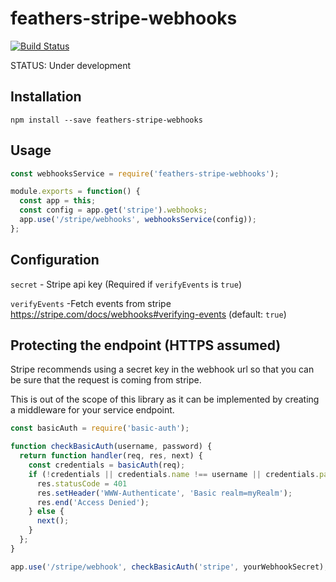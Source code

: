 # feathers-stripe-webhooks

[![Build Status](https://travis-ci.org/fixate/feathers-stripe-webhooks.svg?branch=master)](https://travis-ci.org/fixate/feathers-stripe-webhooks)

STATUS: Under development

## Installation

`npm install --save feathers-stripe-webhooks`


## Usage

```javascript
const webhooksService = require('feathers-stripe-webhooks');

module.exports = function() {
  const app = this;
  const config = app.get('stripe').webhooks;
  app.use('/stripe/webhooks', webhooksService(config));
};
```

## Configuration

`secret` - Stripe api key (Required if `verifyEvents` is `true`)

`verifyEvents` -Fetch events from stripe https://stripe.com/docs/webhooks#verifying-events (default: `true`)

## Protecting the endpoint (HTTPS assumed)

Stripe recommends using a secret key in the webhook url so that you can
be sure that the request is coming from stripe.

This is out of the scope of this library as it can be implemented by
creating a middleware for your service endpoint.

```javascript
const basicAuth = require('basic-auth');

function checkBasicAuth(username, password) {
  return function handler(req, res, next) {
    const credentials = basicAuth(req);
    if (!credentials || credentials.name !== username || credentials.pass !== password) {
      res.statusCode = 401
      res.setHeader('WWW-Authenticate', 'Basic realm=myRealm');
      res.end('Access Denied');
    } else {
      next();
    }
  };
}

app.use('/stripe/webhook', checkBasicAuth('stripe', yourWebhookSecret), webhooksService(...));
```


